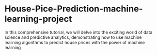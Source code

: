 # House-Pice-Prediction-machine-learning-project

In this comprehensive tutorial, we will delve into the exciting world of data science and predictive analytics, demonstrating how to use machine learning algorithms to predict house prices with the power of machine learning
